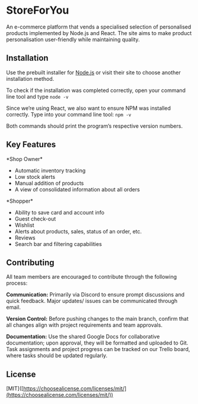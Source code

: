 # StoreForYou

An e-commerce platform that vends a specialised selection of personalised products implemented by Node.js and React. The site aims to make product personalisation user-friendly while maintaining quality.

## Installation

Use the prebuilt installer for [Node.js](https://nodejs.org/en/download/prebuilt-installer) or visit their site to choose another installation method.

To check if the installation was completed correctly, open your command line tool and type `node -v`

Since we’re using React, we also want to ensure NPM was installed correctly. Type into your command line tool: `npm -v`

Both commands should print the program’s respective version numbers.

## Key Features

\*Shop Owner\*

* Automatic inventory tracking  
* Low stock alerts  
* Manual addition of products  
* A view of consolidated information about all orders

\*Shopper\*

* Ability to save card and account info  
* Guest check-out  
* Wishlist  
* Alerts about products, sales, status of an order, etc.  
* Reviews  
* Search bar and filtering capabilities

## Contributing

All team members are encouraged to contribute through the following process:

**Communication:** Primarily via Discord to ensure prompt discussions and quick feedback. Major updates/ issues can be communicated through email.

**Version Control:** Before pushing changes to the main branch, confirm that all changes align with project requirements and team approvals.

**Documentation:** Use the shared Google Docs for collaborative documentation; upon approval, they will be formatted and uploaded to Git. Task assignments and project progress can be tracked on our Trello board, where tasks should be updated regularly.

## License

\[MIT\]([https://choosealicense.com/licenses/mit/](https://choosealicense.com/licenses/mit/))  
